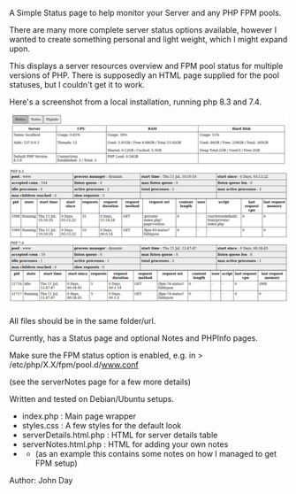 A Simple Status page to help monitor your Server and any PHP FPM pools.

There are many more complete server status options available,
 however I wanted to create something personal and light weight, which I might expand upon.

This displays a server resources overview and FPM pool status for multiple versions of PHP.
There is supposedly an HTML page supplied for the pool statuses, but I couldn't get it to work.

Here's a screenshot from a local installation, running php 8.3 and 7.4.  

![image info](screenshot.jpg)

All files should be in the same folder/url.

Currently, has a Status page and optional Notes and PHPInfo pages.

Make sure the FPM status option is enabled, e.g. in > /etc/php/X.X/fpm/pool.d/www.conf

(see the serverNotes page for a few more details)

Written and tested on Debian/Ubuntu setups.

* index.php : Main page wrapper
* styles.css : A few styles for the default look
* serverDetails.html.php : HTML for server details table
* serverNotes.html.php : HTML for adding your own notes 
* - (as an example this contains some notes on how I managed to get FPM setup)


Author: John Day 